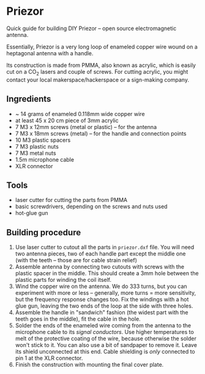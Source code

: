 # Priezor

Quick guide for building DIY Priezor – open source electromagnetic antenna.

Essentially, Priezor is a very long loop of enameled copper wire wound on a heptagonal antenna with a handle.

Its construction is made from PMMA, also known as acrylic, which is easily cut on a CO<sub>2</sub> lasers and couple of screws. For cutting acrylic, you might contact your local makerspace/hackerspace or a sign-making company.

## Ingredients
* ~ 14 grams of enameled 0.118mm wide copper wire
* at least 45 x 20 cm piece of 3mm acrylic
* 7 M3 x 12mm screws (metal or plastic) – for the antenna
* 7 M3 x 18mm screws (metal) – for the handle and connection points
* 10 M3 plastic spacers
* 7 M3 plastic nuts
* 7 M3 metal nuts
* 1.5m microphone cable
* XLR connector

## Tools

* laser cutter for cutting the parts from PMMA
* basic screwdrivers, depending on the screws and nuts used
* hot-glue gun

## Building procedure

1. Use laser cutter to cutout all the parts in `priezor.dxf` file. You will need two antenna pieces, two of each handle part except the middle one (with the teeth – those are for cable strain relief)
2. Assemble antenna by connecting two cutouts with screws with the plastic spacer in the middle. This should create a 3mm hole between the plastic parts for winding the coil itself.
3. Wind the copper wire on the antenna. We do 333 turns, but you can experiment with more or less – generally, more turns = more sensitivity, but the frequency response changes too. Fix the windings with a hot glue gun, leaving the two ends of the loop at the side with three holes.
4. Assemble the handle in "sandwich" fashion (the widest part with the teeth goes in the middle), fit the cable in the hole.
5. Solder the ends of the enameled wire coming from the antenna to the microphone cable to its *signal conductors*. Use higher temperatures to melt of the protective coating of the wire, because otherwise the solder won't stick to it. You can also use a bit of sandpaper to remove it. Leave its shield unconnected at this end. Cable shielding is *only* connected to pin 1 at the XLR connector.
6. Finish the construction with mounting the final cover plate.